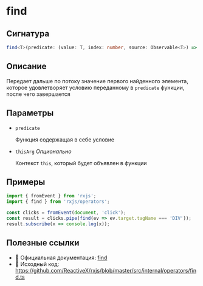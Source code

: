 # find

## Сигнатура

```typescript
find<T>(predicate: (value: T, index: number, source: Observable<T>) => boolean, thisArg?: any): OperatorFunction<T, T | undefined>
```

## Описание

Передает дальше по потоку значение первого найденного элемента, которое удовлетворяет условию переданному в `predicate` функции, после чего завершается

## Параметры

- `predicate`
  
  Функция содержащая в себе условие

- `thisArg` *Опционально*
  
  Контекст `this`, который будет объявлен в функции

## Примеры

```typescript
import { fromEvent } from 'rxjs';
import { find } from 'rxjs/operators';

const clicks = fromEvent(document, 'click');
const result = clicks.pipe(find(ev => ev.target.tagName === 'DIV'));
result.subscribe(x => console.log(x));
```

## Полезные ссылки

- 📰 Официальная документация: [find](https://rxjs.dev/api/operators/find)
- 📁 Исходный код: https://github.com/ReactiveX/rxjs/blob/master/src/internal/operators/find.ts

